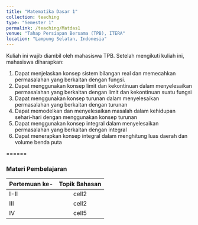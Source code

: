 ```yaml
---
title: "Matematika Dasar 1"
collection: teaching
type: "Semester 1"
permalink: /teaching/Matdas1
venue: "Tahap Persiapan Bersama (TPB), ITERA"
location: "Lampung Selatan, Indonesia"
---
```


Kuliah ini wajib diambil oleh mahasiswa TPB. Setelah mengikuti kuliah ini, mahasiswa diharapkan: 
1. Dapat menjelaskan konsep sistem bilangan real dan memecahkan permasalahan yang berkaitan dengan fungsi.
2. Dapat menggunakan konsep limit dan kekontinuan dalam menyelesaikan permasalahan yang berkaitan dengan limit dan kekontinuan suatu fungsi
3. Dapat menggunakan konsep turunan dalam menyelesaikan permasalahan yang berkaitan dengan turunan
4. Dapat memodelkan dan menyelesaikan masalah dalam kehidupan sehari-hari dengan menggunakan konsep turunan
5. Dapat menggunakan konsep integral dalam menyelesaikan permasalahan yang berkaitan dengan integral
6. Dapat menerapkan konsep integral dalam menghitung luas daerah dan volume benda puta


======
### Materi Pembelajaran
| Pertemuan ke- | Topik Bahasan |
|:--------|:-------:|
| I-II   | cell2   |
| III   | cell2   |
| IV   | cell5   |
